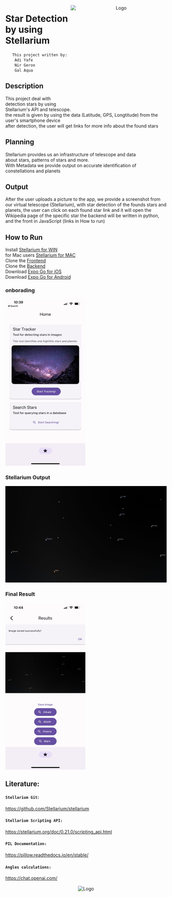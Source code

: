 <p align="center">
  <img src="https://avatars.githubusercontent.com/u/7320160?s=280&v=4" alt="Logo" width="300" height="300" align="right">
</p>

# Star Detection by using Stellarium

       This project written by: 
        Adi Yafe
        Nir Geron
        Gal Aqua

## Description

This project deal with detection stars by using Stellarium's API and telescope.  <br>
the result is given by using the data (Latitude, GPS, Longtitude) from the user's smartphone device  <br>
after detection, the user will get links for more info about the found stars

## Planning

Stellarium provides us an infrastructure of telescope and data  <br> about stars, patterns of stars and more. <br>
With Metadata we provide output on accurate identification of constellations and planets

## Output

After the user uploads a picture to the app, we provide a screenshot from our virtual telescope (Stellarium), with star
detection of the founds stars and planets, the user can click on each found star link and it will open the Wikipedia
page of the specific star the backend will be written in python, and the front in JavaScript (links in How to run)

## How to Run

Install [Stellarium for WIN](https://github.com/Stellarium/stellarium/releases/download/v23.1/stellarium-23.1-qt5-win64.exe) <br>
for Mac
users [Stellarium for MAC](https://github.com/Stellarium/stellarium/releases/download/v23.1/Stellarium-23.1-qt5-arm64.zip) <br>
Clone the [Frontend](https://github.com/adiy55/NewSpace-Project-frontend.git) <br>
Clone the [Backend](https://github.com/adiy55/NewSpace-Project-backend.git)  <br>
Download [Expo Go for iOS](https://apps.apple.com/us/app/expo-go/id982107779) <br>
Download [Expo Go for Android](https://play.google.com/store/apps/details?id=host.exp.exponent&hl=en_US)

### onborading

<img src="https://github.com/adiy55/NewSpace-Project-backend/blob/main/Resources/pics/onboarding.jpeg" alt="Logo" width="250" height="520">

### Stellarium Output

<img src="https://github.com/adiy55/NewSpace-Project-backend/blob/main/Resources/pics/stellarium%20output.jpeg" alt="Logo" width="600" height="300">

### Final Result

<img src="https://github.com/adiy55/NewSpace-Project-backend/blob/main/Resources/pics/final%20result.jpeg" alt="Logo" width="250" height="520">

## Literature:

#### `Stellarium Git`:

https://github.com/Stellarium/stellarium

#### `Stellarium Scripting API:`

https://stellarium.org/doc/0.21.0/scripting_api.html

#### `PIL Documentation:`

https://pillow.readthedocs.io/en/stable/

#### `Angles calculations:`

https://chat.openai.com/


<p align="center">
  <img src="https://i0.wp.com/eos.org/wp-content/uploads/2022/09/scorpius-centaurus-ob-stellar-association.jpg?fit=1200%2C675&ssl=1" alt="Logo" width="1000" height="420" align="center">
</p>
